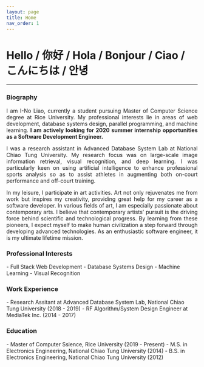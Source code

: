 ```yaml
---
layout: page
title: Home
nav_order: 1
---
```


# Hello / 你好 / Hola / Bonjour / Ciao / こんにちは / 안녕

---

<h3>Biography</h3>
<p align="justify">
I am I-No Liao, currently a student pursuing Master of Computer Science degree at Rice University. My professional interests lie in areas of web development, database systems design, parallel programming, and machine learning. <strong>I am actively looking for 2020 summer internship opportunities as a Software Development Engineer.</strong></p>

<p align="justify">
I was a research assistant in Advanced Database System Lab at National Chiao Tung University. My research focus was on large-scale image information retrieval, visual recognition, and deep learning. I was particularly keen on using artificial intelligence to enhance professional sports analysis so as to assist athletes in augmenting both on-court performance and off-court training.
</p>

<p align="justify">
In my leisure, I participate  in art activities. Art not only rejuvenates me from work but inspires my creativity, providing great help for my career as a software developer. In various fields of art, I am especially passionate about contemporary arts. I believe that contemporary artists' pursuit is the driving force behind scientific and technological progress. By learning from these pioneers, I expect myself to make human civilization a step forward through developing advanced technologies. As an enthusiastic software engineer, it is my ultimate lifetime mission.
</p>

<h3>Professional Interests</h3>
- Full Stack Web Development
- Database Systems Design
- Machine Learning
- Visual Recognition

<h3>Work Experience</h3>
- Research Assitant at Advanced Database System Lab, National Chiao Tung University (2018 - 2019)
- RF Algorithm/System Design Engineer at MediaTek Inc. (2014 - 2017)

<h3>Education</h3>
- Master of Computer Ssience, Rice University (2019 - Present)
- M.S. in Electronics Engineering, National Chiao Tung University (2014)
- B.S. in Electronics Engineering, National Chiao Tung University (2012)
